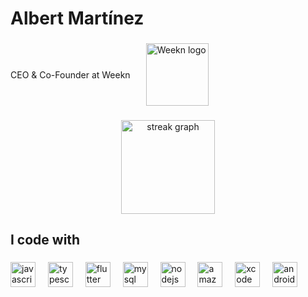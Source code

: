 <h1 align="left">Albert Martínez</h1>

###

<div align="left" style="display: flex; align-items: center;">
  <p style="margin: 0;">CEO & Co-Founder at <a href="https://www.weekn.app" target="_blank" style="text-decoration: none;">Weekn</a></p>
  <a href="https://www.weekn.app" target="_blank" style="margin-left: 25px; text-decoration: none;">
    <img src="https://weekn-images.s3.eu-west-3.amazonaws.com/LogoWeeknSponsor.png" height="100" alt="Weekn logo" />
  </a>
</div>

###

<div align="center">
  <img src="https://streak-stats.demolab.com?user=albert-mr&locale=en&mode=weekly&theme=omni&hide_border=false&border_radius=5&order=3" height="150" alt="streak graph"  />

</div>

###

<h2 align="left">I code with</h2>

###

<div align="left">
  <img src="https://cdn.jsdelivr.net/gh/devicons/devicon/icons/javascript/javascript-original.svg" height="40" alt="javascript logo" />
    <img width="12" />
  
  <img src="https://cdn.jsdelivr.net/gh/devicons/devicon/icons/typescript/typescript-original.svg" height="40" alt="typescript logo" />
    <img width="12" />
 
  <img src="https://cdn.jsdelivr.net/gh/devicons/devicon/icons/flutter/flutter-original.svg" height="40" alt="flutter logo" />
    <img width="12" />
  
  <img src="https://cdn.simpleicons.org/mysql/4479A1" height="40" alt="mysql logo" />
    <img width="12" />
  
  <img src="https://cdn.simpleicons.org/nodedotjs/339933" height="40" alt="nodejs logo" />
    <img width="12" />
 
  <img src="https://skillicons.dev/icons?i=aws" height="40" alt="amazonwebservices logo" />
    <img width="12" />
  
  <img src="https://cdn.simpleicons.org/xcode/147EFB" height="40" alt="xcode logo" />
    <img width="12" />
  
  <img src="https://cdn.simpleicons.org/androidstudio/3DDC84" height="40" alt="androidstudio logo" />
    <img width="12" />
  
</div>

